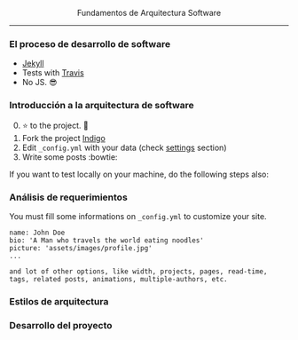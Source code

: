 <p align="center">Fundamentos de Arquitectura Software</p>
<hr/>

### El proceso de desarrollo de software

- [Jekyll](https://jekyllrb.com/)
- Tests with [Travis](https://travis-ci.org/)
- No JS. :sunglasses:

### Introducción a la arquitectura de software

0. :star: to the project. :metal:
2. Fork the project [Indigo](https://github.com/sergiokopplin/indigo/fork)
3. Edit `_config.yml` with your data (check <a href="README.md#settings">settings</a> section)
4. Write some posts :bowtie:

If you want to test locally on your machine, do the following steps also:

### Análisis de requerimientos

You must fill some informations on `_config.yml` to customize your site.

```
name: John Doe
bio: 'A Man who travels the world eating noodles'
picture: 'assets/images/profile.jpg'
...

and lot of other options, like width, projects, pages, read-time, tags, related posts, animations, multiple-authors, etc.
```

### Estilos de arquitectura

### Desarrollo del proyecto
